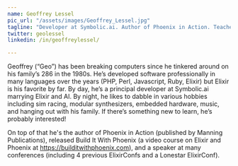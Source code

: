 ```yaml
---
name: Geoffrey Lessel
pic_url: "/assets/images/Geoffrey_Lessel.jpg"
tagline: "Developer at Symbolic.ai. Author of Phoenix in Action. Teacher at Build It With Phoenix. Wannabe Renaissance Man."
twitter: geolessel
linkedin: /in/geoffreylessel/

---
```

Geoffrey (“Geo”) has been breaking computers since he tinkered around on his family’s 286 in the 1980s. He’s developed software professionally in many languages over the years (PHP, Perl, Javascript, Ruby, Elixir) but Elixir is his favorite by far. By day, he’s a principal developer at Symbolic.ai marrying Elixir and AI. By night, he likes to dabble in various hobbies including sim racing, modular synthesizers, embedded hardware, music, and hanging out with his family. If there’s something new to learn, he’s probably interested!

On top of that he's the author of Phoenix in Action (published by Manning Publications), released Build It With Phoenix (a video course on Elixir and Phoenix at https://builditwithphoenix.com), and a speaker at many conferences (including 4 previous ElixirConfs and a Lonestar ElixirConf).